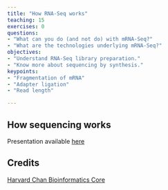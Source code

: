 ```yaml
---
title: "How RNA-Seq works"
teaching: 15
exercises: 0
questions:
- "What can you do (and not do) with mRNA-Seq?"
- "What are the technologies underlying mRNA-Seq?"
objectives:
- "Understand RNA-Seq library preparation."
- "Know more about sequencing by synthesis."
keypoints:
- "Fragmentation of mRNA"
- "Adapter ligation"
- "Read length"

---
```

## How sequencing works

Presentation available [here](../assets/rna-seq_design.pdf)

## Credits
[Harvard Chan Bioinformatics Core](http://bioinformatics.sph.harvard.edu/)


